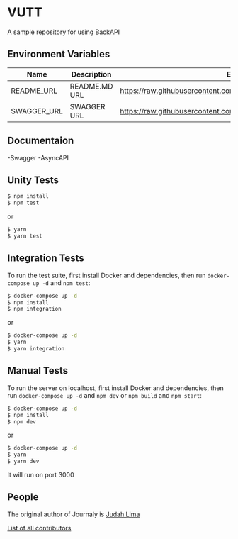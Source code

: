 # VUTT
A sample repository for using BackAPI

## Environment Variables

| Name                         | Description      | Example                                                             |
| ---------------------------- | ---------------- | ---------------------------------------------------------------------------- |
| README_URL                   | README.MD URL    | https://raw.githubusercontent.com/Judahh/VUTT/main/README.md                 |
| SWAGGER_URL                  | SWAGGER URL      | https://raw.githubusercontent.com/Judahh/VUTT/main/src/swagger.json          |

## Documentaion
-Swagger
-AsyncAPI

## Unity Tests

```bash
$ npm install
$ npm test
```

or

```bash
$ yarn
$ yarn test
```

## Integration Tests

To run the test suite, first install Docker and dependencies, then run
`docker-compose up -d` and `npm test`:

```bash
$ docker-compose up -d
$ npm install
$ npm integration
```

or

```bash
$ docker-compose up -d
$ yarn
$ yarn integration
```

## Manual Tests

To run the server on localhost, first install Docker and dependencies, then run
`docker-compose up -d` and `npm dev` or `npm build` and `npm start`:

```bash
$ docker-compose up -d
$ npm install
$ npm dev
```

or

```bash
$ docker-compose up -d
$ yarn
$ yarn dev
```

It will run on port 3000

## People

The original author of Journaly is [Judah Lima](https://github.com/Judahh)

[List of all contributors](https://github.com/Judahh/VUTT/graphs/contributors)
